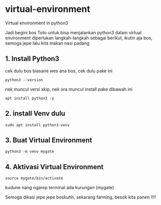 # virtual-environment
Virtual environment in python3


Jadi begini bos Toto
untuk bisa menjalankan python3 dalam virtual environment diperlukan langkah-langkah sebagai berikut, ikutin aja bos, semoga jepe lalu kita makan nasi padang



## 1. Install Python3
cek dulu bos biasane wes ana bos, cek dulu pake ini

```
python3 --version
```
nek muncul versi skip, nek ora muncul install pake dibawah ini

```
apt install python3 -y
```

## 2. install Venv dulu

```
sudo apt install python3-venv
```

## 3. Buat Virtual Environment

```
python3 -m venv mygate
```

## 4. Aktivasi Virtual Environment

```
source mygate/bin/activate
```

kudune nang ngarep terminal ada kurungan (mygate)

Semoga dikasi jepe jepe boskuhh, sekarang farming, besok kita panen !!!!
